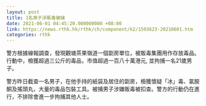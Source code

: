 ```yaml
---
layout: post
title: 1名男子涉販毒被捕
date: 2021-06-01 04:45:20.000000000 +08:00
link: https://news.rthk.hk/rthk/ch/component/k2/1593623-20210601.htm
categories: rthk
---
```


警方根據線報調查，發現觀塘茶果嶺道一個劏房單位，被販毒集團用作存放毒品。行動中，檢獲超過三公斤的毒品，市值超過一百八十萬港元, 並拘捕一名21歲男子。

警方昨日截查一名男子，在他手持的紙袋及居住的劏房，檢獲懷疑「冰」毒、氯胺酮及搖頭丸，大量的毒品包裝工具。被捕男子涉嫌販毒被扣查。警方的行動仍在進行，不排除會進一步拘捕其他人士。
